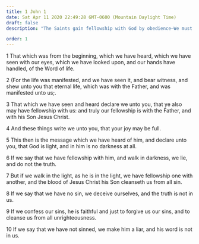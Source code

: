 ```yaml
---
title: 1 John 1
date: Sat Apr 11 2020 22:49:28 GMT-0600 (Mountain Daylight Time)
draft: false
description: "The Saints gain fellowship with God by obedience—We must confess our sins to gain forgiveness."

order: 1
---
```

    
1 That which was from the beginning, which we have heard, which we have seen with our eyes, which we have looked upon, and our hands have handled, of the Word of life.

2 (For the life was manifested, and we have seen it, and bear witness, and shew unto you that eternal life, which was with the Father, and was manifested unto us;.

3 That which we have seen and heard declare we unto you, that ye also may have fellowship with us: and truly our fellowship is with the Father, and with his Son Jesus Christ.

4 And these things write we unto you, that your joy may be full.

5 This then is the message which we have heard of him, and declare unto you, that God is light, and in him is no darkness at all.

6 If we say that we have fellowship with him, and walk in darkness, we lie, and do not the truth.

7 But if we walk in the light, as he is in the light, we have fellowship one with another, and the blood of Jesus Christ his Son cleanseth us from all sin.

8 If we say that we have no sin, we deceive ourselves, and the truth is not in us.

9 If we confess our sins, he is faithful and just to forgive us our sins, and to cleanse us from all unrighteousness.

10 If we say that we have not sinned, we make him a liar, and his word is not in us.
